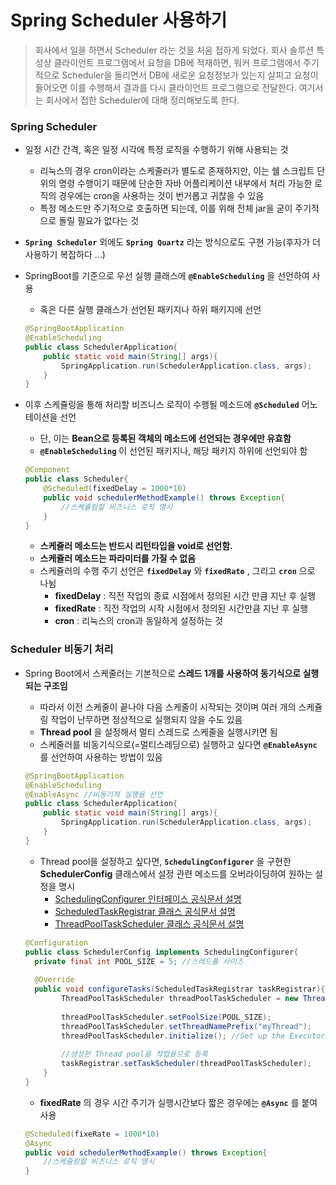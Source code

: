 # Spring Scheduler 사용하기

> 회사에서 일을 하면서 Scheduler 라는 것을 처음 접하게 되었다. 회사 솔루션 특성상 클라이언트 프로그램에서 요청을 DB에 적재하면, 워커 프로그램에서 주기적으로 Scheduler을 돌리면서 DB에 새로운 요청정보가 있는지 살피고 요청이 들어오면 이를 수행해서 결과를 다시 클라이언트 프로그램으로 전달한다. 여기서는 회사에서 접한 Scheduler에 대해 정리해보도록 한다.



### Spring Scheduler

- 일정 시간 간격, 혹은 일정 시각에 특정 로직을 수행하기 위해 사용되는 것

  - 리눅스의 경우 cron이라는 스케줄러가 별도로 존재하지만, 이는 쉘 스크립트 단위의 명령 수행이기 때문에 단순한 자바 어플리케이션 내부에서 처리 가능한 로직의 경우에는 cron을 사용하는 것이 번거롭고 귀찮을 수 있음
  - 특정 메소드만 주기적으로 호출하면 되는데, 이를 위해 전체 jar을 굳이 주기적으로 돌릴 필요가 없다는 것

- __`Spring Scheduler`__ 외에도 __`Spring Quartz`__ 라는 방식으로도 구현 가능(후자가 더 사용하기 복잡하다 ...)

- SpringBoot를 기준으로 우선 실행 클래스에 __`@EnableScheduling`__ 을 선언하여 사용

  - 혹은 다른 실행 클래스가 선언된 패키지나 하위 패키지에 선언

  ``` java
  @SpringBootApplication
  @EnableScheduling
  public class SchedulerApplication{
      public static void main(String[] args){
          SpringApplication.run(SchedulerApplication.class, args);
      }
  }
  ```

- 이후 스케쥴링을 통해 처리할 비즈니스 로직이 수행될 메소드에 __`@Scheduled`__ 어노테이션을 선언

  - 단, 이는 __Bean으로 등록된 객체의 메소드에 선언되는 경우에만 유효함__
  - __`@EnableScheduling`__ 이 선언된 패키지나, 해당 패키지 하위에 선언되야 함

  ```java
  @Component
  public class Scheduler{
      @Scheduled(fixedDelay = 1000*10)
      public void schedulerMethodExample() throws Exception{
          //스케쥴링할 비즈니스 로직 명시
      }
  }
  ```

  - __스케쥴러 메소드는 반드시 리턴타입을 void로 선언함.__
  - __스케쥴러 메소드는 파라미터를 가질 수 없음__
  - 스케쥴러의 수행 주기 선언은 __`fixedDelay`__ 와 __`fixedRate`__ , 그리고 __`cron`__ 으로 나뉨
    - __fixedDelay__ : 직전 작업의 종료 시점에서 정의된 시간 만큼 지난 후 실행
    - __fixedRate__ :  직전 작업의 시작 시점에서 정의된 시간만큼 지난 후 실행
    - __cron__ : 리눅스의 cron과 동일하게 설정하는 것



### Scheduler 비동기 처리

- Spring Boot에서 스케줄러는 기본적으로 __스레드 1개를 사용하여 동기식으로 실행되는 구조임__

  - 따라서 이전 스케줄이 끝나야 다음 스케줄이 시작되는 것이며 여러 개의 스케쥴링 작업이 난무하면 정상적으로 실행되지 않을 수도 있음
  - __Thread pool__ 을 설정해서 멀티 스레드로 스케줄을 실행시키면 됨
  - 스케줄러를 비동기식으로(=멀티스레딩으로) 실행하고 싶다면 __`@EnableAsync`__ 를 선언하여 사용하는 방법이 있음

  ``` java
  @SpringBootApplication
  @EnableScheduling
  @EnableAsync //비동기적 실행을 선언
  public class SchedulerApplication{
      public static void main(String[] args){
          SpringApplication.run(SchedulerApplication.class, args);
      }
  }
  ```

  

  - Thread pool을 설정하고 싶다면, __`SchedulingConfigurer`__ 을 구현한 __SchedulerConfig__ 클래스에서 설정 관련 메소드를 오버라이딩하여 원하는 설정을 명시
    - [SchedulingConfigurer 인터페이스 공식문서 설명](https://docs.spring.io/spring-framework/docs/current/javadoc-api/org/springframework/scheduling/annotation/SchedulingConfigurer.html)
    - [ScheduledTaskRegistrar 클래스 공식문서 설명](https://docs.spring.io/spring-framework/docs/current/javadoc-api/org/springframework/scheduling/config/ScheduledTaskRegistrar.html)
    - [ThreadPoolTaskScheduler 클래스 공식문서 설명](https://docs.spring.io/spring-framework/docs/current/javadoc-api/org/springframework/scheduling/concurrent/ThreadPoolTaskScheduler.html)

  ```java
  @Configuration
  public class SchedulerConfig implements SchedulingConfigurer{
  	private final int POOL_SIZE = 5; //스레드풀 사이즈
  	
  	@Override
  	public void configureTasks(ScheduledTaskRegistrar taskRegistrar){
          ThreadPoolTaskScheduler threadPoolTaskScheduler = new ThreadPoolTaskScheduler();
          
          threadPoolTaskScheduler.setPoolSize(POOL_SIZE); 
          threadPoolTaskScheduler.setThreadNamePrefix("myThread"); 
          threadPoolTaskScheduler.initialize(); //Set up the ExecutorService.
          
          //생성한 Thread pool을 작업용으로 등록
          taskRegistrar.setTaskScheduler(threadPoolTaskScheduler); 
      }
  }
  ```

  

  - __fixedRate__ 의 경우 시간 주기가 실행시간보다 짧은 경우에는 __`@Async`__ 를 붙여 사용

  ```java
  @Scheduled(fixeRate = 1000*10)
  @Async
  public void schedulerMethodExample() throws Exception{
      //스케쥴링할 비즈니스 로직 명시
  }
  ```

  

  
